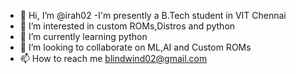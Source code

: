 - 👋 Hi, I’m @irah02
-I'm presently a B.Tech student in VIT Chennai
- 👀 I’m interested in custom ROMs,Distros and python
- 🌱 I’m currently learning python 
- 💞️ I’m looking to collaborate on ML,AI and Custom ROMs
- 📫 How to reach me blindwind02@gmail.com

<!---
irah02/irah02 is a ✨ special ✨ repository because its `README.md` (this file) appears on your GitHub profile.
You can click the Preview link to take a look at your changes.
--->
